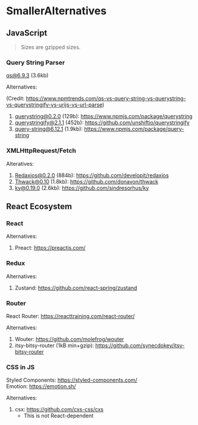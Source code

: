 # SmallerAlternatives


## JavaScript

> Sizes are gzipped sizes.

### Query String Parser

[qs@6.9.3](https://www.npmjs.com/package/qs) (3.6kb)

Alternatives:

(Credit: https://www.npmtrends.com/qs-vs-query-string-vs-querystring-vs-querystringify-vs-urijs-vs-url-parse)

1. querystring@0.2.0 (129b): https://www.npmjs.com/package/querystring
1. querystringify@2.1.1 (452b): https://github.com/unshiftio/querystringify
1. query-string@6.12.1 (1.9kb): https://www.npmjs.com/package/query-string

### XMLHttpRequest/Fetch

Alteratives:

1. Redaxios@0.2.0 (884b): https://github.com/developit/redaxios
1. Thwack@0.10 (1.8kb): https://github.com/donavon/thwack
1. ky@0.19.0 (2.6kb): https://github.com/sindresorhus/ky

## React Ecosystem

### React

Alternatives:

1. Preact: https://preactjs.com/

### Redux

Alternatives:

1. Zustand: https://github.com/react-spring/zustand


### Router

React Router: https://reacttraining.com/react-router/

Alternatives:
1. Wouter: https://github.com/molefrog/wouter
1. itsy-bitsy-router (1kB min+gzip): https://github.com/synecdokey/itsy-bitsy-router

### CSS in JS

Styled Components:  https://styled-components.com/  
Emotion: https://emotion.sh/

Alternatives:

1. csx: https://github.com/cxs-css/cxs
    - This is not React-dependent

